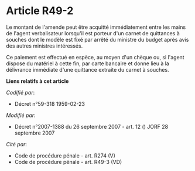 # Article R49-2

Le montant de l'amende peut être acquitté immédiatement entre les mains de l'agent verbalisateur lorsqu'il est porteur d'un
carnet de quittances à souches dont le modèle est fixé par arrêté du ministre du budget après avis des autres ministres
intéressés.

Ce paiement est effectué en espèce, au moyen d'un chèque ou, si l'agent dispose du matériel à cette fin, par carte bancaire
et donne lieu à la délivrance immédiate d'une quittance extraite du carnet à souches.

**Liens relatifs à cet article**

_Codifié par_:

  - Décret n°59-318 1959-02-23

_Modifié par_:

  - Décret n°2007-1388 du 26 septembre 2007 - art. 12 () JORF 28 septembre 2007

_Cité par_:

  - Code de procédure pénale - art. R274 (V)
  - Code de procédure pénale - art. R49-3 (VD)

